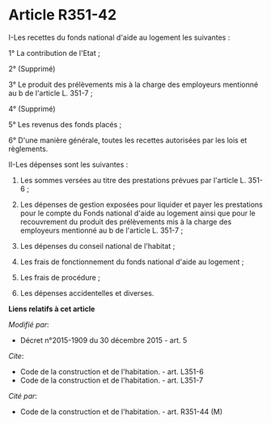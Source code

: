 # Article R351-42

I-Les recettes du fonds national d'aide au logement les suivantes : 

1° La contribution de l'Etat ; 

2° (Supprimé)

3° Le produit des prélèvements mis à la charge des employeurs mentionné au b de l'article L. 351-7 ; 

4° (Supprimé)

5° Les revenus des fonds placés ; 

6° D'une manière générale, toutes les recettes autorisées par les lois et règlements.

II-Les dépenses sont les suivantes : 

1. Les sommes versées au titre des prestations prévues par l'article L. 351-6 ; 

2. Les dépenses de gestion exposées pour liquider et payer les prestations pour le compte du Fonds national d'aide au
logement ainsi que pour le recouvrement du produit des prélèvements mis à la charge des employeurs mentionné au b de
l'article L. 351-7 ; 

3. Les dépenses du conseil national de l'habitat ; 

4. Les frais de fonctionnement du fonds national d'aide au logement ; 

5. Les frais de procédure ; 

6. Les dépenses accidentelles et diverses.

**Liens relatifs à cet article**

_Modifié par_:

  - Décret n°2015-1909 du 30 décembre 2015 - art. 5

_Cite_:

  - Code de la construction et de l'habitation. - art. L351-6
  - Code de la construction et de l'habitation. - art. L351-7

_Cité par_:

  - Code de la construction et de l'habitation. - art. R351-44 (M)
